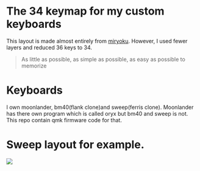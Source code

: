 # The 34 keymap for my custom keyboards

This layout is made almost entirely from [miryoku](https://github.com/manna-harbour/miryoku). However, I used fewer layers and reduced 36 keys to 34.

> As little as possible, as simple as possible, as easy as possible to memorize

# Keyboards

I own moonlander, bm40(flank clone)and sweep(ferris clone). Moonlander has there own program which is called oryx but bm40 and sweep is not. This repo contain qmk firmware code for that.

# Sweep layout for example.

![](https://raw.githubusercontent.com/partrita/myKeyboard/main/qmk_firmware/keyboards/ferris/keymaps/mysweep.png)



